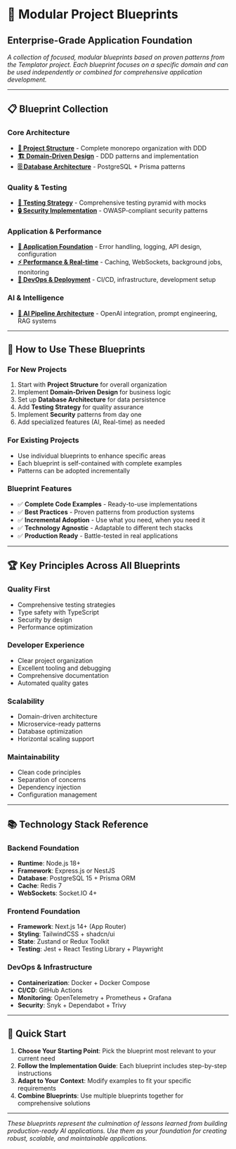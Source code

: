 # 🚀 Modular Project Blueprints
## Enterprise-Grade Application Foundation

*A collection of focused, modular blueprints based on proven patterns from the Templator project. Each blueprint focuses on a specific domain and can be used independently or combined for comprehensive application development.*

---

## 📋 **Blueprint Collection**

### **Core Architecture**
- **[📁 Project Structure](./01-project-structure.md)** - Complete monorepo organization with DDD
- **[🏗️ Domain-Driven Design](./02-domain-driven-design.md)** - DDD patterns and implementation
- **[🗄️ Database Architecture](./03-database-architecture.md)** - PostgreSQL + Prisma patterns

### **Quality & Testing**
- **[🧪 Testing Strategy](./04-testing-strategy.md)** - Comprehensive testing pyramid with mocks
- **[🔒 Security Implementation](./05-security-implementation.md)** - OWASP-compliant security patterns

### **Application & Performance**
- **[🚀 Application Foundation](./06-application-foundation.md)** - Error handling, logging, API design, configuration
- **[⚡ Performance & Real-time](./07-performance-realtime.md)** - Caching, WebSockets, background jobs, monitoring
- **[🔧 DevOps & Deployment](./08-devops-deployment.md)** - CI/CD, infrastructure, development setup

### **AI & Intelligence**
- **[🤖 AI Pipeline Architecture](./09-ai-pipeline-architecture.md)** - OpenAI integration, prompt engineering, RAG systems

---

## 🎯 **How to Use These Blueprints**

### **For New Projects**
1. Start with **Project Structure** for overall organization
2. Implement **Domain-Driven Design** for business logic
3. Set up **Database Architecture** for data persistence
4. Add **Testing Strategy** for quality assurance
5. Implement **Security** patterns from day one
6. Add specialized features (AI, Real-time) as needed

### **For Existing Projects**
- Use individual blueprints to enhance specific areas
- Each blueprint is self-contained with complete examples
- Patterns can be adopted incrementally

### **Blueprint Features**
- ✅ **Complete Code Examples** - Ready-to-use implementations
- ✅ **Best Practices** - Proven patterns from production systems
- ✅ **Incremental Adoption** - Use what you need, when you need it
- ✅ **Technology Agnostic** - Adaptable to different tech stacks
- ✅ **Production Ready** - Battle-tested in real applications

---

## 🏆 **Key Principles Across All Blueprints**

### **Quality First**
- Comprehensive testing strategies
- Type safety with TypeScript
- Security by design
- Performance optimization

### **Developer Experience**
- Clear project organization
- Excellent tooling and debugging
- Comprehensive documentation
- Automated quality gates

### **Scalability**
- Domain-driven architecture
- Microservice-ready patterns
- Database optimization
- Horizontal scaling support

### **Maintainability**
- Clean code principles
- Separation of concerns
- Dependency injection
- Configuration management

---

## 📚 **Technology Stack Reference**

### **Backend Foundation**
- **Runtime**: Node.js 18+
- **Framework**: Express.js or NestJS
- **Database**: PostgreSQL 15 + Prisma ORM
- **Cache**: Redis 7
- **WebSockets**: Socket.IO 4+

### **Frontend Foundation**
- **Framework**: Next.js 14+ (App Router)
- **Styling**: TailwindCSS + shadcn/ui
- **State**: Zustand or Redux Toolkit
- **Testing**: Jest + React Testing Library + Playwright

### **DevOps & Infrastructure**
- **Containerization**: Docker + Docker Compose
- **CI/CD**: GitHub Actions
- **Monitoring**: OpenTelemetry + Prometheus + Grafana
- **Security**: Snyk + Dependabot + Trivy

---

## 🚀 **Quick Start**

1. **Choose Your Starting Point**: Pick the blueprint most relevant to your current need
2. **Follow the Implementation Guide**: Each blueprint includes step-by-step instructions
3. **Adapt to Your Context**: Modify examples to fit your specific requirements
4. **Combine Blueprints**: Use multiple blueprints together for comprehensive solutions

---

*These blueprints represent the culmination of lessons learned from building production-ready AI applications. Use them as your foundation for creating robust, scalable, and maintainable applications.*

